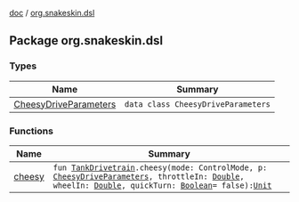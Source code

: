 [doc](../index.md) / [org.snakeskin.dsl](./index.md)

## Package org.snakeskin.dsl

### Types

| Name | Summary |
|---|---|
| [CheesyDriveParameters](-cheesy-drive-parameters/index.md) | `data class CheesyDriveParameters` |

### Functions

| Name | Summary |
|---|---|
| [cheesy](cheesy.md) | `fun `[`TankDrivetrain`](../org.snakeskin.component/-tank-drivetrain/index.md)`.cheesy(mode: ControlMode, p: `[`CheesyDriveParameters`](-cheesy-drive-parameters/index.md)`, throttleIn: `[`Double`](https://kotlinlang.org/api/latest/jvm/stdlib/kotlin/-double/index.html)`, wheelIn: `[`Double`](https://kotlinlang.org/api/latest/jvm/stdlib/kotlin/-double/index.html)`, quickTurn: `[`Boolean`](https://kotlinlang.org/api/latest/jvm/stdlib/kotlin/-boolean/index.html)` = false): `[`Unit`](https://kotlinlang.org/api/latest/jvm/stdlib/kotlin/-unit/index.html) |
